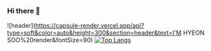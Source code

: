 ### Hi there 👋

<!--
**hyeonwater/hyeonwater** is a ✨ _special_ ✨ repository because its `README.md` (this file) appears on your GitHub profile.

Here are some ideas to get you started:

- 🔭 I’m currently working on ...
- 🌱 I’m currently learning ...
- 👯 I’m looking to collaborate on ...
- 🤔 I’m looking for help with ...
- 💬 Ask me about ...
- 📫 How to reach me: ...
- 😄 Pronouns: ...
- ⚡ Fun fact: ...
-->
![header](https://capsule-render.vercel.app/api?type=soft&color=auto&height=300&section=header&text=I'M HYEON SOO%20render&fontSize=90)
[![Top Langs](https://github-readme-stats.vercel.app/api/top-langs/?username=hyeonwater&langs_count=8)](https://github.com/hyeonwater/github-readme-stats)

